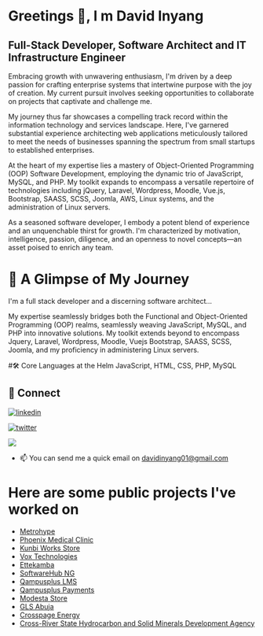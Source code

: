 # Greetings 👋, I m David Inyang
## Full-Stack Developer, Software Architect and IT Infrastructure Engineer 

Embracing growth with unwavering enthusiasm, I'm driven by a deep passion for crafting enterprise systems that intertwine purpose with the joy of creation. My current pursuit involves seeking opportunities to collaborate on projects that captivate and challenge me.

My journey thus far showcases a compelling track record within the information technology and services landscape. Here, I've garnered substantial experience architecting web applications meticulously tailored to meet the needs of businesses spanning the spectrum from small startups to established enterprises.

At the heart of my expertise lies a mastery of Object-Oriented Programming (OOP) Software Development, employing the dynamic trio of JavaScript, MySQL, and PHP. My toolkit expands to encompass a versatile repertoire of technologies including jQuery, Laravel, Wordpress, Moodle, Vue.js, Bootstrap, SAASS, SCSS, Joomla, AWS, Linux systems, and the administration of Linux servers.

As a seasoned software developer, I embody a potent blend of experience and an unquenchable thirst for growth. I'm characterized by motivation, intelligence, passion, diligence, and an openness to novel concepts—an asset poised to enrich any team.

# 🚀 A Glimpse of My Journey

I'm a full stack developer and a discerning software architect...

My expertise seamlessly bridges both the Functional and Object-Oriented Programming (OOP) realms, seamlessly weaving JavaScript, MySQL, and PHP into innovative solutions. My toolkit extends beyond to encompass Jquery, Laravel, Wordpress, Moodle, Vuejs Bootstrap, SAASS, SCSS, Joomla, and my proficiency in administering Linux servers.

#🛠 Core Languages at the Helm
JavaScript, HTML, CSS, PHP, MySQL






## 🔗 Connect

[![linkedin](https://img.shields.io/badge/linkedin-0A66C2?style=for-the-badge&logo=linkedin&logoColor=white)](https://www.linkedin.com/in/thedavidinyang/)

[![twitter](https://img.shields.io/badge/twitter-1DA1F2?style=for-the-badge&logo=twitter&logoColor=white)](https://twitter.com/thedavidinyang)


![](https://komarev.com/ghpvc/?username=your-thedavidinyang&color=orange&label=-)

- 📫 You can send me a quick email on davidinyang01@gmail.com

# Here are some public projects I've worked on

- [Metrohype](https://metrohyp.com/)
- [Phoenix Medical Clinic](https://phoenixmedicalclinic.ca/)
- [Kunbi Works Store](https://kunbiworks.com/)
- [Vox Technologies](https://voxtechnologies.com/)
- [Ettekamba](https://ettekamba.com/)
- [SoftwareHub NG](https://softwarehub.ng/) 
- [Qampusplus LMS](https://qampusplms.com/)
- [Qampusplus Payments](https://payments.qampusplus.com/)
- [Modesta Store](https://new.modesta.com.ng/)
- [GLS Abuja](https://glsabuja.com/)
- [Crosspage Energy](https://crosspageenergy.com/)
- [Cross-River State Hydrocarbon and Solid Minerals Development Agency](https://crhsmda.com.ng/)
  



<!---
thedavidinyang/thedavidinyang is a ✨ special ✨ repository because its `README.md` (this file) appears on your GitHub profile.
You can click the Preview link to take a look at your changes.
--->
